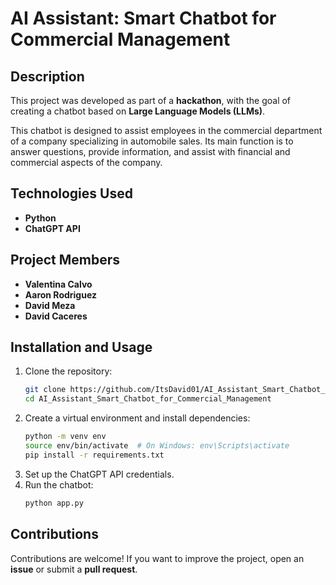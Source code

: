 # AI Assistant: Smart Chatbot for Commercial Management  

## Description  
This project was developed as part of a **hackathon**, with the goal of creating a chatbot based on **Large Language Models (LLMs)**.  

This chatbot is designed to assist employees in the commercial department of a company specializing in automobile sales. Its main function is to answer questions, provide information, and assist with financial and commercial aspects of the company.  

## Technologies Used  
- **Python**  
- **ChatGPT API**  

## Project Members  
- **Valentina Calvo**  
- **Aaron Rodriguez**  
- **David Meza**  
- **David Caceres**  

## Installation and Usage  
1. Clone the repository:  
   ```bash
   git clone https://github.com/ItsDavid01/AI_Assistant_Smart_Chatbot_for_Commercial_Management.git
   cd AI_Assistant_Smart_Chatbot_for_Commercial_Management
   ```  
2. Create a virtual environment and install dependencies:  
   ```bash
   python -m venv env
   source env/bin/activate  # On Windows: env\Scripts\activate
   pip install -r requirements.txt
   ```  
3. Set up the ChatGPT API credentials.  
4. Run the chatbot:  
   ```bash
   python app.py
   ```  

## Contributions  
Contributions are welcome! If you want to improve the project, open an **issue** or submit a **pull request**.  
